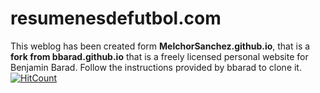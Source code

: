 resumenesdefutbol.com
================
This weblog has been created form **MelchorSanchez.github.io**, that is a **fork from bbarad.github.io** that is a freely licensed personal website for Benjamin Barad. Follow the instructions provided by bbarad to clone it.
[![HitCount](https://hits.dwyl.com/MelchorSanchez/resumenesdefutbolgithubio.svg?style=flat-square)](http://hits.dwyl.com/MelchorSanchez/resumenesdefutbolgithubio)
